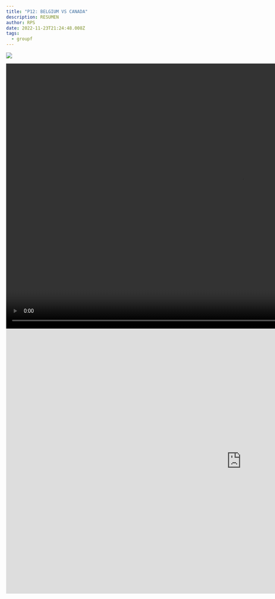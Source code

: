 ```yaml
---
title: "P12: BELGIUM VS CANADA"
description: RESUMEN
author: RPS
date: 2022-11-23T21:24:48.008Z
tags:
  - groupf
---
```

![](/static/img/22-11-23_16-07-07-624.jpg)

<video id="vid1" class="video-js" controls autoplay preload="auto" height="720" width="1280">
  <source src="https://www.dropbox.com/s/2rk8trfrf0us1do/20221123belvscan_esarg.mp4?raw=1">
</video>

<iframe width="1280" height="720" frameborder="0" src="https://mega.nz/embed/aIp0maBb#IxqZW6Z_PqevBJdOFuLsGKNF5pihlggEEHdSAjAxccM" allowfullscreen ></iframe>
